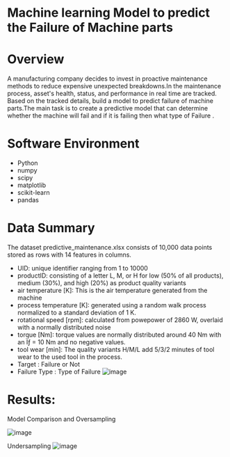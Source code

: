 # Machine learning Model to predict the Failure of Machine parts

# Overview
A manufacturing company decides to invest in proactive maintenance methods to reduce expensive unexpected breakdowns.In the maintenance process, asset's health, status, and performance in real time are tracked. Based on the tracked details, build a model to predict failure of machine parts.The main task is to create a predictive model that can determine whether the machine will fail and if it is failing then what type of Failure .

# Software Environment
* Python 
* numpy 
* scipy	
* matplotlib 
* scikit-learn 
* pandas

# Data Summary
The dataset predictive_maintenance.xlsx consists of 10,000 data points stored as rows with 14 features in columns.
* UID: unique identifier ranging from 1 to 10000
* productID: consisting of a letter L, M, or H for low (50% of all products), medium (30%), and high (20%) as product quality variants 
* air temperature [K]: This is the air temperature generated from the machine
* process temperature [K]: generated using a random walk process normalized to a standard deviation of 1 K.
* rotational speed [rpm]: calculated from powepower of 2860 W, overlaid with a normally distributed noise
* torque [Nm]: torque values are normally distributed around 40 Nm with an Ïƒ = 10 Nm and no negative values.
* tool wear [min]: The quality variants H/M/L add 5/3/2 minutes of tool wear to the used tool in the process. 
* Target : Failure or Not
* Failure Type : Type of Failure
![image](https://user-images.githubusercontent.com/132809858/236670827-452abe14-12e1-4151-829a-1782e98481dc.png)

# Results:
Model Comparison and Oversampling

![image](https://user-images.githubusercontent.com/132809858/236671658-d9e09c0b-f2f2-4519-a244-ed6c7c283e71.png)

Undersampling
![image](https://user-images.githubusercontent.com/132809858/236671802-022ffa33-a307-413e-8fca-f2a672512bfe.png)











